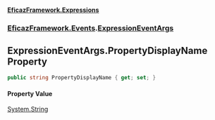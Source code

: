 #### [EficazFramework.Expressions](EficazFrameworkExpressions.md 'EficazFramework Expressions')
### [EficazFramework.Events](EficazFrameworkExpressions.md#EficazFramework.Events 'EficazFramework.Events').[ExpressionEventArgs](EficazFramework.Events/ExpressionEventArgs.md 'EficazFramework.Events.ExpressionEventArgs')

## ExpressionEventArgs.PropertyDisplayName Property

```csharp
public string PropertyDisplayName { get; set; }
```

#### Property Value
[System.String](https://docs.microsoft.com/en-us/dotnet/api/System.String 'System.String')